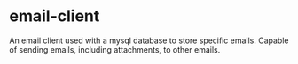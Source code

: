 # email-client
An email client used with a mysql database to store specific emails. Capable of sending emails, including attachments, to other emails.
